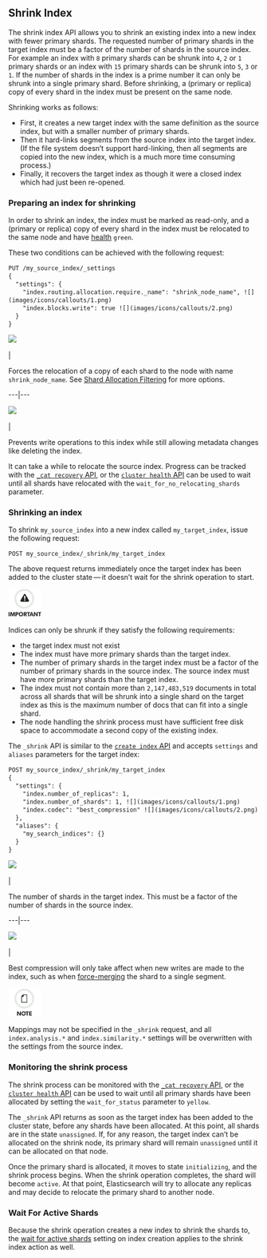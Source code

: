 ## Shrink Index

The shrink index API allows you to shrink an existing index into a new index with fewer primary shards. The requested number of primary shards in the target index must be a factor of the number of shards in the source index. For example an index with `8` primary shards can be shrunk into `4`, `2` or `1` primary shards or an index with `15` primary shards can be shrunk into `5`, `3` or `1`. If the number of shards in the index is a prime number it can only be shrunk into a single primary shard. Before shrinking, a (primary or replica) copy of every shard in the index must be present on the same node.

Shrinking works as follows:

  * First, it creates a new target index with the same definition as the source index, but with a smaller number of primary shards. 
  * Then it hard-links segments from the source index into the target index. (If the file system doesn’t support hard-linking, then all segments are copied into the new index, which is a much more time consuming process.) 
  * Finally, it recovers the target index as though it were a closed index which had just been re-opened. 



### Preparing an index for shrinking

In order to shrink an index, the index must be marked as read-only, and a (primary or replica) copy of every shard in the index must be relocated to the same node and have [health](cluster-health.html "Cluster Health") `green`.

These two conditions can be achieved with the following request:
    
    
    PUT /my_source_index/_settings
    {
      "settings": {
        "index.routing.allocation.require._name": "shrink_node_name", ![](images/icons/callouts/1.png)
        "index.blocks.write": true ![](images/icons/callouts/2.png)
      }
    }

![](images/icons/callouts/1.png)

| 

Forces the relocation of a copy of each shard to the node with name `shrink_node_name`. See [Shard Allocation Filtering](shard-allocation-filtering.html "Shard Allocation Filtering") for more options.   
  
---|---  
  
![](images/icons/callouts/2.png)

| 

Prevents write operations to this index while still allowing metadata changes like deleting the index.   
  
It can take a while to relocate the source index. Progress can be tracked with the [`_cat recovery` API](cat-recovery.html "cat recovery"), or the [`cluster health` API](cluster-health.html "Cluster Health") can be used to wait until all shards have relocated with the `wait_for_no_relocating_shards` parameter.

### Shrinking an index

To shrink `my_source_index` into a new index called `my_target_index`, issue the following request:
    
    
    POST my_source_index/_shrink/my_target_index

The above request returns immediately once the target index has been added to the cluster state — it doesn’t wait for the shrink operation to start.

![Important](images/icons/important.png)

Indices can only be shrunk if they satisfy the following requirements:

  * the target index must not exist 
  * The index must have more primary shards than the target index. 
  * The number of primary shards in the target index must be a factor of the number of primary shards in the source index. The source index must have more primary shards than the target index. 
  * The index must not contain more than `2,147,483,519` documents in total across all shards that will be shrunk into a single shard on the target index as this is the maximum number of docs that can fit into a single shard. 
  * The node handling the shrink process must have sufficient free disk space to accommodate a second copy of the existing index. 



The `_shrink` API is similar to the [`create index` API](indices-create-index.html "Create Index") and accepts `settings` and `aliases` parameters for the target index:
    
    
    POST my_source_index/_shrink/my_target_index
    {
      "settings": {
        "index.number_of_replicas": 1,
        "index.number_of_shards": 1, ![](images/icons/callouts/1.png)
        "index.codec": "best_compression" ![](images/icons/callouts/2.png)
      },
      "aliases": {
        "my_search_indices": {}
      }
    }

![](images/icons/callouts/1.png)

| 

The number of shards in the target index. This must be a factor of the number of shards in the source index.   
  
---|---  
  
![](images/icons/callouts/2.png)

| 

Best compression will only take affect when new writes are made to the index, such as when [force-merging](indices-forcemerge.html "Force Merge") the shard to a single segment.   
  
![Note](images/icons/note.png)

Mappings may not be specified in the `_shrink` request, and all `index.analysis.*` and `index.similarity.*` settings will be overwritten with the settings from the source index.

### Monitoring the shrink process

The shrink process can be monitored with the [`_cat recovery` API](cat-recovery.html "cat recovery"), or the [`cluster health` API](cluster-health.html "Cluster Health") can be used to wait until all primary shards have been allocated by setting the `wait_for_status` parameter to `yellow`.

The `_shrink` API returns as soon as the target index has been added to the cluster state, before any shards have been allocated. At this point, all shards are in the state `unassigned`. If, for any reason, the target index can’t be allocated on the shrink node, its primary shard will remain `unassigned` until it can be allocated on that node.

Once the primary shard is allocated, it moves to state `initializing`, and the shrink process begins. When the shrink operation completes, the shard will become `active`. At that point, Elasticsearch will try to allocate any replicas and may decide to relocate the primary shard to another node.

### Wait For Active Shards

Because the shrink operation creates a new index to shrink the shards to, the [wait for active shards](indices-create-index.html#create-index-wait-for-active-shards "Wait For Active Shardsedit") setting on index creation applies to the shrink index action as well.
